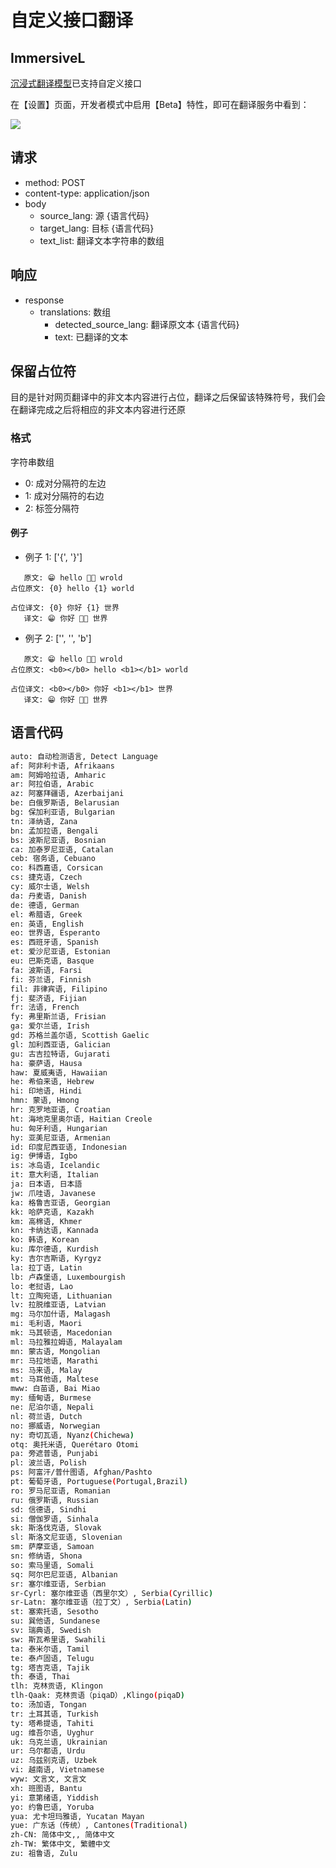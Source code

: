 # 自定义接口翻译

## ImmersiveL

[沉浸式翻译模型](https://github.com/immersive-translate/ImmersiveL)已支持自定义接口

在【设置】页面，开发者模式中启用【Beta】特性，即可在翻译服务中看到：

![](https://s.immersivetranslate.com/assets/20231026-125902.jpeg)

## 请求

- method: POST
- content-type: application/json
- body
  - source_lang: 源 \{语言代码\}
  - target_lang: 目标 \{语言代码\}
  - text_list: 翻译文本字符串的数组

## 响应

- response
  - translations: 数组
    - detected_source_lang: 翻译原文本 \{语言代码\}
    - text: 已翻译的文本

## 保留占位符

目的是针对网页翻译中的非文本内容进行占位，翻译之后保留该特殊符号，我们会在翻译完成之后将相应的非文本内容进行还原

### 格式

字符串数组

- 0: 成对分隔符的左边
- 1: 成对分隔符的右边
- 2: 标签分隔符

#### 例子

- 例子 1: ['{', '}']

```
   原文: 😁 hello 👏🏻 wrold
占位原文: {0} hello {1} world

占位译文: {0} 你好 {1} 世界
   译文: 😁 你好 👏🏻 世界
```

- 例子 2: ['', '', 'b']

```
   原文: 😁 hello 👏🏻 wrold
占位原文: <b0></b0> hello <b1></b1> world

占位译文: <b0></b0> 你好 <b1></b1> 世界
   译文: 😁 你好 👏🏻 世界
```

## 语言代码

```bash
auto: 自动检测语言, Detect Language
af: 阿非利卡语, Afrikaans
am: 阿姆哈拉语, Amharic
ar: 阿拉伯语, Arabic
az: 阿塞拜疆语, Azerbaijani
be: 白俄罗斯语, Belarusian
bg: 保加利亚语, Bulgarian
tn: 泽纳语, Zana
bn: 孟加拉语, Bengali
bs: 波斯尼亚语, Bosnian
ca: 加泰罗尼亚语, Catalan
ceb: 宿务语, Cebuano
co: 科西嘉语, Corsican
cs: 捷克语, Czech
cy: 威尔士语, Welsh
da: 丹麦语, Danish
de: 德语, German
el: 希腊语, Greek
en: 英语, English
eo: 世界语, Esperanto
es: 西班牙语, Spanish
et: 爱沙尼亚语, Estonian
eu: 巴斯克语, Basque
fa: 波斯语, Farsi
fi: 芬兰语, Finnish
fil: 菲律宾语, Filipino
fj: 斐济语, Fijian
fr: 法语, French
fy: 弗里斯兰语, Frisian
ga: 爱尔兰语, Irish
gd: 苏格兰盖尔语, Scottish Gaelic
gl: 加利西亚语, Galician
gu: 古吉拉特语, Gujarati
ha: 豪萨语, Hausa
haw: 夏威夷语, Hawaiian
he: 希伯来语, Hebrew
hi: 印地语, Hindi
hmn: 蒙语, Hmong
hr: 克罗地亚语, Croatian
ht: 海地克里奥尔语, Haitian Creole
hu: 匈牙利语, Hungarian
hy: 亚美尼亚语, Armenian
id: 印度尼西亚语, Indonesian
ig: 伊博语, Igbo
is: 冰岛语, Icelandic
it: 意大利语, Italian
ja: 日本语, 日本語
jw: 爪哇语, Javanese
ka: 格鲁吉亚语, Georgian
kk: 哈萨克语, Kazakh
km: 高棉语, Khmer
kn: 卡纳达语, Kannada
ko: 韩语, Korean
ku: 库尔德语, Kurdish
ky: 吉尔吉斯语, Kyrgyz
la: 拉丁语, Latin
lb: 卢森堡语, Luxembourgish
lo: 老挝语, Lao
lt: 立陶宛语, Lithuanian
lv: 拉脱维亚语, Latvian
mg: 马尔加什语, Malagash
mi: 毛利语, Maori
mk: 马其顿语, Macedonian
ml: 马拉雅拉姆语, Malayalam
mn: 蒙古语, Mongolian
mr: 马拉地语, Marathi
ms: 马来语, Malay
mt: 马耳他语, Maltese
mww: 白苗语, Bai Miao
my: 缅甸语, Burmese
ne: 尼泊尔语, Nepali
nl: 荷兰语, Dutch
no: 挪威语, Norwegian
ny: 奇切瓦语, Nyanz(Chichewa)
otq: 奥托米语, Querétaro Otomi
pa: 旁遮普语, Punjabi
pl: 波兰语, Polish
ps: 阿富汗/普什图语, Afghan/Pashto
pt: 葡萄牙语, Portuguese(Portugal,Brazil)
ro: 罗马尼亚语, Romanian
ru: 俄罗斯语, Russian
sd: 信德语, Sindhi
si: 僧伽罗语, Sinhala
sk: 斯洛伐克语, Slovak
sl: 斯洛文尼亚语, Slovenian
sm: 萨摩亚语, Samoan
sn: 修纳语, Shona
so: 索马里语, Somali
sq: 阿尔巴尼亚语, Albanian
sr: 塞尔维亚语, Serbian
sr-Cyrl: 塞尔维亚语（西里尔文）, Serbia(Cyrillic)
sr-Latn: 塞尔维亚语（拉丁文）, Serbia(Latin)
st: 塞索托语, Sesotho
su: 巽他语, Sundanese
sv: 瑞典语, Swedish
sw: 斯瓦希里语, Swahili
ta: 泰米尔语, Tamil
te: 泰卢固语, Telugu
tg: 塔吉克语, Tajik
th: 泰语, Thai
tlh: 克林贡语, Klingon
tlh-Qaak: 克林贡语（piqaD）,Klingo(piqaD)
to: 汤加语, Tongan
tr: 土耳其语, Turkish
ty: 塔希提语, Tahiti
ug: 维吾尔语, Uyghur
uk: 乌克兰语, Ukrainian
ur: 乌尔都语, Urdu
uz: 乌兹别克语, Uzbek
vi: 越南语, Vietnamese
wyw: 文言文, 文言文
xh: 班图语, Bantu
yi: 意第绪语, Yiddish
yo: 约鲁巴语, Yoruba
yua: 尤卡坦玛雅语, Yucatan Mayan
yue: 广东话（传统）, Cantones(Traditional)
zh-CN: 简体中文,, 简体中文
zh-TW: 繁体中文, 繁體中文
zu: 祖鲁语, Zulu
```
